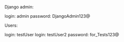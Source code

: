 Django admin:

login: admin
password: DjangoAdmin123@

Users:

login: testUser
login: testUser2
password: for_Tests123@

